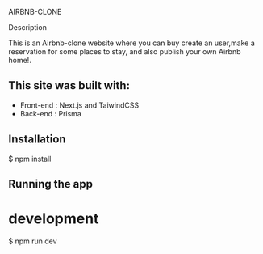 



AIRBNB-CLONE

Description

This is an  Airbnb-clone website where you can buy create an user,make a reservation for some places to stay, and also publish your own Airbnb home!.

## This site was built with:

+ Front-end : Next.js and TaiwindCSS
+ Back-end : Prisma
## Installation

$ npm install
## Running the app

# development
$ npm run dev
